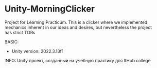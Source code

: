 # Unity-MorningClicker
Project for Learning Practicum. This is a clicker where we implemented mechanics inherent in our ideas and desires, but nevertheless the project has strict TORs

BASIC:
- Unity version: 2022.3.13f1

INFO:
Unity проект, созданный на учебную практику для ItHub college
